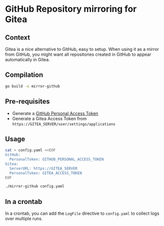 # GitHub Repository mirroring for Gitea

## Context

Gitea is a nice alternative to GitHub, easy to setup.
When using it as a mirror from GitHub, you might want all repositories created in GitHub to appear automatically in Gitea.

## Compilation

```sh
go build -o mirror-github
```

## Pre-requisites

* Generate a [GitHub Personal Access Token](https://github.com/settings/tokens)
* Generate a Gitea Access Token from `https://GITEA_SERVER/user/settings/applications`

## Usage

```sh
cat > config.yaml <<EOF
GitHub:
  PersonalToken: GITHUB_PERSONAL_ACCESS_TOKEN
Gitea:
  ServerURL: https://GITEA_SERVER
  PersonalToken: GITEA_ACCESS_TOKEN
EOF
```

```sh
./mirror-github config.yaml
```

## In a crontab

In a crontab, you can add the `LogFile` directive to `config.yaml` to collect logs over multiple runs.
